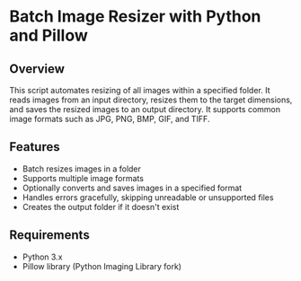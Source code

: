 # Batch Image Resizer with Python and Pillow

## Overview

This script automates resizing of all images within a specified folder. It reads images from an input directory, resizes them to the target dimensions, and saves the resized images to an output directory. It supports common image formats such as JPG, PNG, BMP, GIF, and TIFF.

## Features

- Batch resizes images in a folder
- Supports multiple image formats
- Optionally converts and saves images in a specified format
- Handles errors gracefully, skipping unreadable or unsupported files
- Creates the output folder if it doesn't exist

## Requirements

- Python 3.x
- Pillow library (Python Imaging Library fork)
